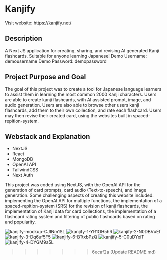 <h1>Kanjify</h1>

Visit website: https://kanjify.net/

<h2>Description</h2>
A Next JS application for creating, sharing, and revising AI generated Kanji flashcards. Suitable for anyone learning Japanese! 
Demo Username: demousername 
Demo Password: demopassword

<h2>Project Purpose and Goal</h2>
The goal of this project was to create a tool for Japanese language learners to assist them in learning the most common 2000 Kanji characters. Users are able to create kanji flashcards, with AI assisted prompt, image, and audio generation. Users are also able to browse other users kanji flashcards, add them to their own collection, and rate each flashcard. Users may then revise their created card, using the websites built in spaced-repition-system.

<h2>Webstack and Explanation</h2>
<ul>
  <li>NextJS</li>
  <li>React</li>
  <li>MongoDB</li>
  <li>OpenAI API</li>
  <li>TailwindCSS</li>
  <li>Next Auth</li>
</ul>

This project was coded using NextJS, with the OpenAI API for the generation of card prompts, card audio (Text-to-speech), and image generation. Some challenging aspects of creating this website included: implementing the OpenAI API for multiple functions, the implementation of a spaced-repition-system (SRS) for the revision of kanji flashcards, the implementation of Kanji data for card collections, the implementation of a flashcard rating system and filtering of public flashcards based on rating and popularity.
<p/>
  
![kanjify-mockup-CJINm1SL](https://github.com/user-attachments/assets/4028f32a-2a0a-4bcb-bda1-2cb5e2f4d671)
![kanjify-1-YR1OH5hR](https://github.com/user-attachments/assets/0f1ea216-b378-4854-96b0-3a78653f0aae)
![kanjify-2-N0DBVuEf](https://github.com/user-attachments/assets/52b20ac4-5b33-4a92-8b8e-098f87c0118f)
![kanjify-3-Dq6uf5F5](https://github.com/user-attachments/assets/265bba2c-501f-4220-ae1e-edeb499dc2d8)
![kanjify-6-BTtxbPzQ](https://github.com/user-attachments/assets/c2c8fea0-6aa8-4620-880e-003e2288f73c)
![kanjify-5-C0uDYeiT](https://github.com/user-attachments/assets/51221414-fc6c-4788-800d-a874120f77b9)
![kanjify-4-DYGM9a5L](https://github.com/user-attachments/assets/c22961a8-498e-4aac-b69b-4052e2f6298f)

>>>>>>> 6ecaf2a (Update README.md)
